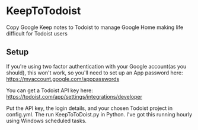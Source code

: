 # KeepToTodoist
Copy Google Keep notes to Todoist to manage Google Home making life difficult for Todoist users

## Setup
If you're using two factor authentication with your Google account(as you should), this won't work, so you'll need to set up an App password here: https://myaccount.google.com/apppasswords

You can get a Todoist API key here: https://todoist.com/app/settings/integrations/developer

Put the API key, the login details, and your chosen Todoist project in config.yml. The run KeepToToDoist.py in Python. I've got this running hourly using Windows scheduled tasks.

